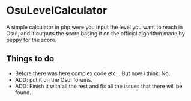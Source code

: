 OsuLevelCalculator
==================

A simple calculator in php were you input the level you want to reach in Osu!, and it outputs the score basing it on the official algorithm made by peppy for the score.


Things to do
------------

* Before there was here complex code etc... But now I think: No.
* ADD: put it on the Osu! forums.
* ADD: Finish it with all the rest and fix all the issues that there will be found.
